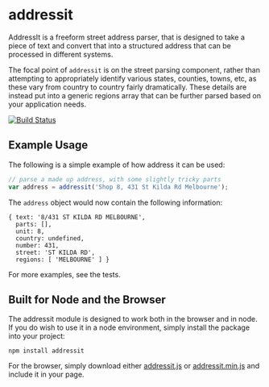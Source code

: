 # addressit

AddressIt is a freeform street address parser, that is designed to take a piece of text and convert that into a structured address that can be processed in different systems.

The focal point of `addressit` is on the street parsing component, rather than attempting to appropriately identify various states, counties, towns, etc, as these vary from country to country fairly dramatically.  These details are instead put into a generic regions array that can be further parsed based on your application needs.

<a href="http://travis-ci.org/#!/DamonOehlman/addressit"><img src="https://secure.travis-ci.org/DamonOehlman/addressit.png" alt="Build Status"></a>

## Example Usage

The following is a simple example of how address it can be used:

```js
// parse a made up address, with some slightly tricky parts
var address = addressit('Shop 8, 431 St Kilda Rd Melbourne');
```

The `address` object would now contain the following information:

```
{ text: '8/431 ST KILDA RD MELBOURNE',
  parts: [],
  unit: 8,
  country: undefined,
  number: 431,
  street: 'ST KILDA RD',
  regions: [ 'MELBOURNE' ] }
```

For more examples, see the tests.

## Built for Node and the Browser

The addressit module is designed to work both in the browser and in node.  If you do wish to use it in a node environment, simply install the package into your project:

```
npm install addressit
```

For the browser, simply download either [addressit.js](/DamonOehlman/addressit/master/addressit.js) or [addressit.min.js](/DamonOehlman/addressit/master/addressit.min.js) and include it in your page.